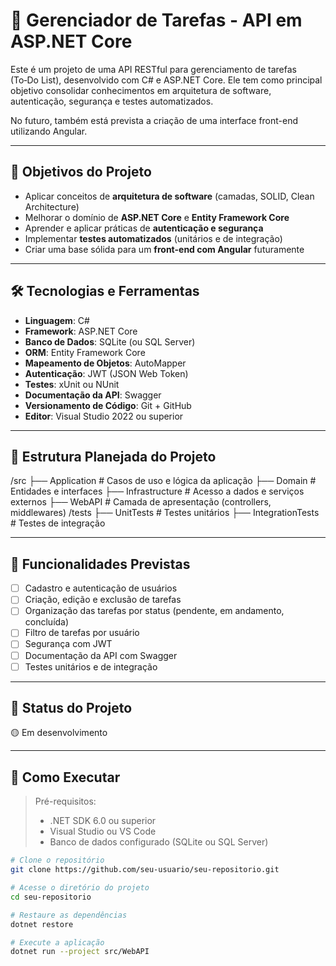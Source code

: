 # 📌 Gerenciador de Tarefas - API em ASP.NET Core

Este é um projeto de uma API RESTful para gerenciamento de tarefas (To‑Do List), desenvolvido com C# e ASP.NET Core. Ele tem como principal objetivo consolidar conhecimentos em arquitetura de software, autenticação, segurança e testes automatizados.

No futuro, também está prevista a criação de uma interface front-end utilizando Angular.

---

## 🎯 Objetivos do Projeto

- Aplicar conceitos de **arquitetura de software** (camadas, SOLID, Clean Architecture)
- Melhorar o domínio de **ASP.NET Core** e **Entity Framework Core**
- Aprender e aplicar práticas de **autenticação e segurança**
- Implementar **testes automatizados** (unitários e de integração)
- Criar uma base sólida para um **front-end com Angular** futuramente

---

## 🛠️ Tecnologias e Ferramentas

- **Linguagem**: C#
- **Framework**: ASP.NET Core
- **Banco de Dados**: SQLite (ou SQL Server)
- **ORM**: Entity Framework Core
- **Mapeamento de Objetos**: AutoMapper
- **Autenticação**: JWT (JSON Web Token)
- **Testes**: xUnit ou NUnit
- **Documentação da API**: Swagger
- **Versionamento de Código**: Git + GitHub
- **Editor**: Visual Studio 2022 ou superior

---

## 📁 Estrutura Planejada do Projeto

/src
├── Application # Casos de uso e lógica da aplicação
├── Domain # Entidades e interfaces
├── Infrastructure # Acesso a dados e serviços externos
├── WebAPI # Camada de apresentação (controllers, middlewares)
/tests
├── UnitTests # Testes unitários
├── IntegrationTests # Testes de integração


---

## 🔐 Funcionalidades Previstas

- [ ] Cadastro e autenticação de usuários
- [ ] Criação, edição e exclusão de tarefas
- [ ] Organização das tarefas por status (pendente, em andamento, concluída)
- [ ] Filtro de tarefas por usuário
- [ ] Segurança com JWT
- [ ] Documentação da API com Swagger
- [ ] Testes unitários e de integração

---

## 🚧 Status do Projeto

🟡 Em desenvolvimento

---

## 📌 Como Executar

> Pré-requisitos:
> - .NET SDK 6.0 ou superior
> - Visual Studio ou VS Code
> - Banco de dados configurado (SQLite ou SQL Server)

```bash
# Clone o repositório
git clone https://github.com/seu-usuario/seu-repositorio.git

# Acesse o diretório do projeto
cd seu-repositorio

# Restaure as dependências
dotnet restore

# Execute a aplicação
dotnet run --project src/WebAPI
